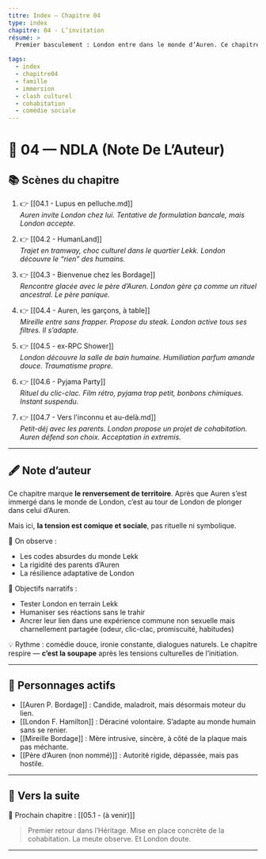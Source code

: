 ```yaml
---
titre: Index — Chapitre 04
type: index
chapitre: 04 - L’invitation
résumé: >
  Premier basculement : London entre dans le monde d’Auren. Ce chapitre inverse les rôles. L’espace humain devient le terrain d’expérimentation, d’adaptation, d’humour, et de maladresse. C’est une phase de domestication inversée, où le sauvage observe la norme.

tags:
  - index
  - chapitre04
  - famille
  - immersion
  - clash culturel
  - cohabitation
  - comédie sociale
---
```


# 📘 04 — NDLA (Note De L’Auteur)

## 📚 Scènes du chapitre

1. 👉 [[04.1 - Lupus en pelluche.md]]  
   *Auren invite London chez lui. Tentative de formulation bancale, mais London accepte.*

2. 👉 [[04.2 - HumanLand]]  
   *Trajet en tramway, choc culturel dans le quartier Lekk. London découvre le “rien” des humains.*

3. 👉 [[04.3 - Bienvenue chez les Bordage]]  
   *Rencontre glacée avec le père d’Auren. London gère ça comme un rituel ancestral. Le père panique.*

4. 👉 [[04.4 - Auren, les garçons, à table]]  
   *Mireille entre sans frapper. Propose du steak. London active tous ses filtres. Il s’adapte.*

5. 👉 [[04.5 - ex-RPC Shower]]  
   *London découvre la salle de bain humaine. Humiliation parfum amande douce. Traumatisme propre.*

6. 👉 [[04.6 - Pyjama Party]]  
   *Rituel du clic-clac. Film rétro, pyjama trop petit, bonbons chimiques. Instant suspendu.*

7. 👉 [[04.7 - Vers l'inconnu et au-delà.md]]  
   *Petit-déj avec les parents. London propose un projet de cohabitation. Auren défend son choix. Acceptation in extremis.*

---

## 🖋️ Note d’auteur

Ce chapitre marque **le renversement de territoire**. Après que Auren s’est immergé dans le monde de London, c’est au tour de London de plonger dans celui d’Auren.

Mais ici, **la tension est comique et sociale**, pas rituelle ni symbolique.

🧭 On observe :
- Les codes absurdes du monde Lekk
- La rigidité des parents d’Auren
- La résilience adaptative de London

🎯 Objectifs narratifs :
- Tester London en terrain Lekk
- Humaniser ses réactions sans le trahir
- Ancrer leur lien dans une expérience commune non sexuelle mais charnellement partagée (odeur, clic-clac, promiscuité, habitudes)

💡 Rythme : comédie douce, ironie constante, dialogues naturels. Le chapitre respire — **c’est la soupape** après les tensions culturelles de l’initiation.

---

## 👥 Personnages actifs

- [[Auren P. Bordage]] : Candide, maladroit, mais désormais moteur du lien.
- [[London F. Hamilton]] : Déraciné volontaire. S’adapte au monde humain sans se renier.
- [[Mireille Bordage]] : Mère intrusive, sincère, à côté de la plaque mais pas méchante.
- [[Père d’Auren (non nommé)]] : Autorité rigide, dépassée, mais pas hostile.

---

## 🔗 Vers la suite

📖 Prochain chapitre : [[05.1 - (à venir)]]
> Premier retour dans l’Héritage. Mise en place concrète de la cohabitation. La meute observe. Et London doute.

---
